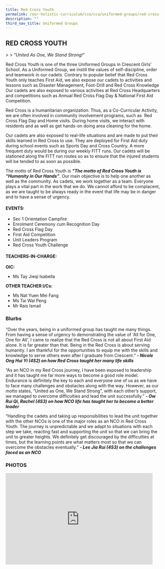 ```yaml
---
title: Red Cross Youth
permalink: /our-holistic-curriculum/cce/cca/uniformed-groups/red-cross-youth/
description: ""
third_nav_title: Uniformed Groups
---
```

## **RED CROSS YOUTH** ##

&gt; &gt; *"United As One, We Stand Strong!"*

Red Cross Youth is one of the three Uniformed Groups in Crescent Girls’ School. As a Uniformed Group, we instill the values of self-discipline, order and teamwork in our cadets. Contrary to popular belief that Red Cross Youth only teaches First Aid, we also expose our cadets to activities and lessons such as Disaster Management, Foot-Drill and Red Cross Knowledge Our cadets are also exposed to various activities at Red Cross Headquarters and competitions such as Annual Red Cross Flag Day &amp; National First Aid Competition.  

Red Cross is a humanitarian organization. Thus, as a Co-Curricular Activity, we are often involved in community involvement programs, such as&nbsp; Red Cross Flag Day and Home visits. During home visits, we interact with residents and as well as get hands-on doing area cleaning for the home.  

Our cadets are also exposed to real-life situations and are made to put their skills learned in Red Cross to use. They are deployed for First Aid duty during school events such as Sports Day and Cross Country. A more frequent duty would be during our weekly FITT runs. Our cadets will be stationed along the FITT run routes so as to ensure that the injured students will be tended to as soon as possible.  

The motto of Red Cross Youth is ***"The motto of Red Cross Youth is “Humanity in Our Hands”***. Our main objective is to help one another as well as the community. As cadets, we work together as a team. Everyone plays a vital part in the work that we do. We cannot afford to be complacent, as we are taught to be always ready in the event that life may be in danger and to have a sense of urgency.


#### **EVENTS:**
*   Sec 1 Orientation Campfire
*   Enrolment Ceremony cum Recognition Day
*   Red Cross Flag Day
*   First Aid Competition
*   Unit Leaders Program
*   Red Cross Youth Challenge


#### **TEACHERS-IN-CHARGE:**
**OIC:**
* Ms Tay Jieqi Isabella

**OTHER TEACHER I/Cs:**
* Ms Nat Yuen Mei Fang
* Ms Tai Wai Peng
* Mr Rais Ismail


### **Blurbs**
“Over the years, being in a uniformed group has taught me many things. From having a sense of urgency to demonstrating the value of 'All for One, One for All', I came to realize that the Red Cross is not all about First Aid alone. It is far greater than that. Being in the Red Cross is about serving humanity. I am thankful for the opportunities to equip me with the skills and knowledge to serve others even after I graduate from Crescent.”
***- Nicole Ong Hui Yi (4S2) on how Red Cross taught her many life skills***
  
“As an NCO in my Red Cross journey, I have been exposed to leadership and it has taught me far more ways to become a good role model. Endurance is definitely the key to each and everyone one of us as we have to face many challenges and obstacles along with the way. However, as our motto states, “United as One, We Stand Strong”, with each other’s support, we managed to overcome difficulties and lead the unit successfully.”
***- Ow Rui Qi, Rachel (4S3) on how NCO life has taught her to become a better leader***
  
“Handling the cadets and taking up responsibilities to lead the unit together with the other NCOs is one of the major roles as an NCO in Red Cross Youth. The journey is unpredictable and we adapt to situations with each step we take, reacting fast and supporting the unit so that we can bring the unit to greater heights. We definitely get discouraged by the difficulties at times, but the learning points are what matters most so that we can overcome the obstacles eventually.”
***- Lee Jia Rui (4S3) on the challenges faced as an NCO***


### **PHOTOS** ###

<iframe src="https://docs.google.com/presentation/d/e/2PACX-1vSAlhCUmEJitUWBIKUkTAh5Mfov-NJ3dZMsvOJBs2yTRIm-if2zZnSL52rrJOMTZisw49dlivsFxTXZ/embed?start=true&amp;loop=true&amp;delayms=3000" frameborder="0" width="480" height="299" allowfullscreen="true"></iframe>